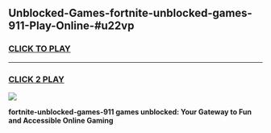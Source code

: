 
## Unblocked-Games-fortnite-unblocked-games-911-Play-Online-#u22vp
<h3>
<a href="https://premium.freeplayer.one?title=fortnite-unblocked-games-911&ref=27F">CLICK TO PLAY</a></h3>
<hr>

<h3>
<a href="https://premium.freeplayer.one?title=fortnite-unblocked-games-911&ref=27F">CLICK 2 PLAY</a>
  
</h3>

<a href="https://premium.freeplayer.one?title=fortnite-unblocked-games-911&ref=27F"><img src="https://clearcache.store/games.png"></a>


**fortnite-unblocked-games-911 games unblocked: Your Gateway to Fun and Accessible Online Gaming**

